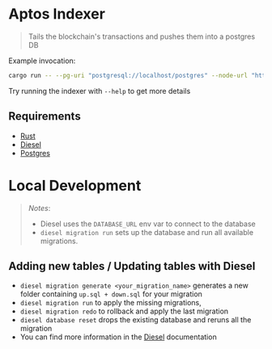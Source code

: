# Aptos Indexer
> Tails the blockchain's transactions and pushes them into a postgres DB

Example invocation:
```bash
cargo run -- --pg-uri "postgresql://localhost/postgres" --node-url "https://fullnode.devnet.aptoslabs.com" --emit-every 25 --batch-size 100
```
Try running the indexer with `--help` to get more details

## Requirements

- [Rust](https://rustup.rs/)
- [Diesel](https://diesel.rs/)
- [Postgres](https://www.postgresql.org/)

# Local Development
> *Notes*:
> - Diesel uses the `DATABASE_URL` env var to connect to the database
> - `diesel migration run` sets up the database and run all available migrations.

## Adding new tables / Updating tables with Diesel
* `diesel migration generate <your_migration_name>` generates a new folder containing `up.sql + down.sql` for your migration
* `diesel migration run` to apply the missing migrations,
* `diesel migration redo` to rollback and apply the last migration
* `diesel database reset` drops the existing database and reruns all the migration
* You can find more information in the [Diesel](https://diesel.rs/) documentation
